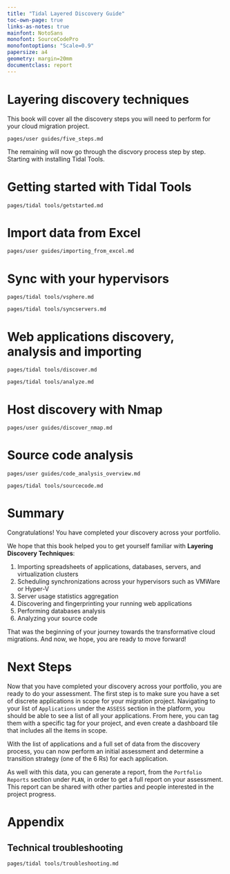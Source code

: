 ```yaml
---
title: "Tidal Layered Discovery Guide"
toc-own-page: true
links-as-notes: true
mainfont: NotoSans
monofont: SourceCodePro
monofontoptions: "Scale=0.9"
papersize: a4
geometry: margin=20mm
documentclass: report
---
```


# Layering discovery techniques
This book will cover all the discovery steps you will need to perform for your cloud migration project.

```{.include shift-heading-level-by=1}
pages/user guides/five_steps.md
```

The remaining will now go through the discvory process step by step. Starting with installing Tidal Tools.

# Getting started with Tidal Tools

```{.include}
pages/tidal tools/getstarted.md
```
# Import data from Excel

```{.include}
pages/user guides/importing_from_excel.md
```

# Sync with your hypervisors

```{.include}
pages/tidal tools/vsphere.md
```

```{.include}
pages/tidal tools/syncservers.md
```

# Web applications discovery, analysis and importing

```{.include}
pages/tidal tools/discover.md
```

```{.include}
pages/tidal tools/analyze.md
```

# Host discovery with Nmap

```{.include}
pages/user guides/discover_nmap.md
```

# Source code analysis

```{.include}
pages/user guides/code_analysis_overview.md
```

```{.include}
pages/tidal tools/sourcecode.md
```

# Summary

Congratulations! You have completed your discovery across your portfolio.

We hope that this book helped you to get yourself familiar with **Layering Discovery Techniques**:

1. Importing spreadsheets of applications, databases, servers, and virtualization clusters
2. Scheduling synchronizations across your hypervisors such as VMWare or Hyper-V
3. Server usage statistics aggregation
4. Discovering and fingerprinting your running web applications
5. Performing databases analysis
6. Analyzing your source code

That was the beginning of your journey towards the transformative cloud migrations. And now, we hope, you are ready to move forward!

# Next Steps

Now that you have completed your discovery across your portfolio, you are ready to do your assessment.
The first step is to make sure you have a set of discrete applications in scope for your migration project.
Navigating to your list of `Applications` under the `ASSESS` section in the platform, you should be able to see a list of all your applications.
From here, you can tag them with a specific tag for your project, and even create a dashboard tile that includes all the items in scope.

With the list of applications and a full set of data from the discovery process, you can now perform an initial assessment and determine a transition
strategy (one of the 6 Rs) for each application.

As well with this data, you can generate a report, from the `Portfolio Reports` section under `PLAN`, in order to get a full report on your assessment.
This report can be shared with other parties and people interested in the project progress.

# Appendix

## Technical troubleshooting

```{.include}
pages/tidal tools/troubleshooting.md
```
